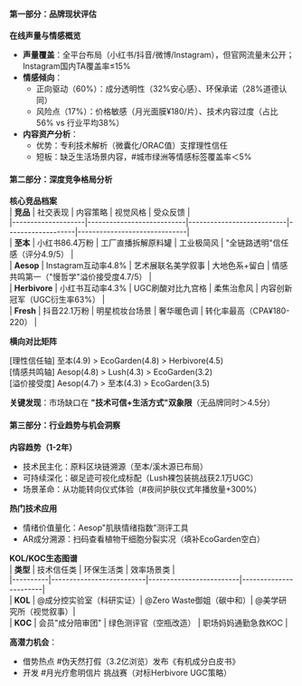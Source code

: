 #### **第一部分：品牌现状评估**  
**在线声量与情感概览**  
- **声量覆盖**：全平台布局（小红书/抖音/微博/Instagram），但官网流量未公开；Instagram国内TA覆盖率≤15%  
- **情感倾向**：  
  - 正向驱动（60%）：成分透明性（32%安心感）、环保承诺（28%道德认同）  
  - 风险点（17%）：价格敏感（月光面膜¥180/片）、技术内容过度（占比56% vs 行业平均38%）  
- **内容资产分析**：  
  - 优势：专利技术解析（微囊化/ORAC值）支撑理性信任  
  - 短板：缺乏生活场景内容，#城市绿洲等情感标签覆盖率＜5%  

#### **第二部分：深度竞争格局分析**  
**核心竞品档案**  
| **竞品**          | 社交表现                  | 内容策略                  | 视觉风格          | 受众反馈                     |  
|--------------------|---------------------------|---------------------------|-------------------|------------------------------|  
| **至本**           | 小红书86.4万粉            | 工厂直播拆解原料罐        | 工业极简风        | "全链路透明"信任感（评分4.9/5） |  
| **Aesop**          | Instagram互动率4.8%       | 艺术展联名美学叙事        | 大地色系+留白     | 情感共鸣第一（"慢哲学"溢价接受度4.7/5） |  
| **Herbivore**      | 小红书互动率4.3%          | UGC刷酸对比九宫格         | 柔焦治愈风        | 内容创新冠军（UGC衍生率63%） |  
| **Fresh**          | 抖音22.1万粉             | 明星梳妆台场景            | 奢华暖色调        | 转化率最高（CPA¥180-220）     |  

**横向对比矩阵**  
  
[理性信任轴] 至本(4.9) > EcoGarden(4.8) > Herbivore(4.5)  
[情感共鸣轴] Aesop(4.8) > Lush(4.3) > EcoGarden(3.2)  
[溢价接受度] Aesop(4.7) > 至本(4.3) > EcoGarden(3.5)  
  
**关键发现**：市场缺口在 **"技术可信+生活方式"双象限**（无品牌同时＞4.5分）  

#### **第三部分：行业趋势与机会洞察**  
**内容趋势（1-2年）**  
- 技术民主化：原料区块链溯源（至本/溪木源已布局）  
- 可持续深化：碳足迹可视化成标配（Lush裸包装挑战获2.1万UGC）  
- 场景革命：从功能转向仪式体验（#夜间护肤仪式年播放量+300%）  

**热门技术应用**  
- 情绪价值量化：Aesop"肌肤情绪指数"测评工具  
- AR成分溯源：扫码查看植物干细胞分裂实况（填补EcoGarden空白）  

**KOL/KOC生态图谱**  
| **类型** | 技术信任类               | 环保生活类              | 效率场景类            |  
|----------|--------------------------|-------------------------|-----------------------|  
| **KOL**  | @成分控实验室（科研实证）| @Zero Waste御姐（碳中和）| @美学研究所（视觉叙事）|  
| **KOC**  | 会员"成分陪审团"         | 绿色测评官（空瓶改造）  | 职场妈妈通勤急救KOC   |  

**高潜力机会**：  
- 借势热点 #伪天然打假（3.2亿浏览）发布《有机成分白皮书》  
- 开发 #月光疗愈明信片 挑战赛（对标Herbivore UGC策略）